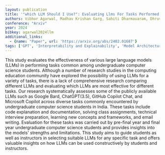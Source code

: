 ```yaml
---
layout: publication
title: '"which LLM Should I Use?": Evaluating Llms For Tasks Performed By Undergraduate Computer Science Students'
authors: Vibhor Agarwal, Madhav Krishan Garg, Sahiti Dharmavaram, Dhruv Kumar
conference: "Arxiv"
year: 2024
bibkey: agarwal2024llm
additional_links:
  - {name: "Paper", url: 'https://arxiv.org/abs/2402.01687'}
tags: ['GPT', 'Interpretability and Explainability', 'Model Architecture', 'Tools']
---
```

This study evaluates the effectiveness of various large language models
(LLMs) in performing tasks common among undergraduate computer science
students. Although a number of research studies in the computing education
community have explored the possibility of using LLMs for a variety of tasks,
there is a lack of comprehensive research comparing different LLMs and
evaluating which LLMs are most effective for different tasks. Our research
systematically assesses some of the publicly available LLMs such as Google
Bard, ChatGPT(3.5), GitHub Copilot Chat, and Microsoft Copilot across diverse
tasks commonly encountered by undergraduate computer science students in India.
These tasks include code explanation and documentation, solving class
assignments, technical interview preparation, learning new concepts and
frameworks, and email writing. Evaluation for these tasks was carried out by
pre-final year and final year undergraduate computer science students and
provides insights into the models' strengths and limitations. This study aims
to guide students as well as instructors in selecting suitable LLMs for any
specific task and offers valuable insights on how LLMs can be used
constructively by students and instructors.
